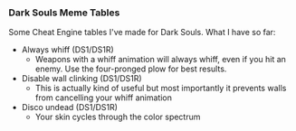 ### Dark Souls Meme Tables

Some Cheat Engine tables I've made for Dark Souls. What I have so far:

* Always whiff (DS1/DS1R)
  * Weapons with a whiff animation will always whiff, even if you hit an enemy. Use the four-pronged plow for best results.
* Disable wall clinking (DS1/DS1R)
  * This is actually kind of useful but most importantly it prevents walls from cancelling your whiff animation
* Disco undead (DS1/DS1R)
  * Your skin cycles through the color spectrum